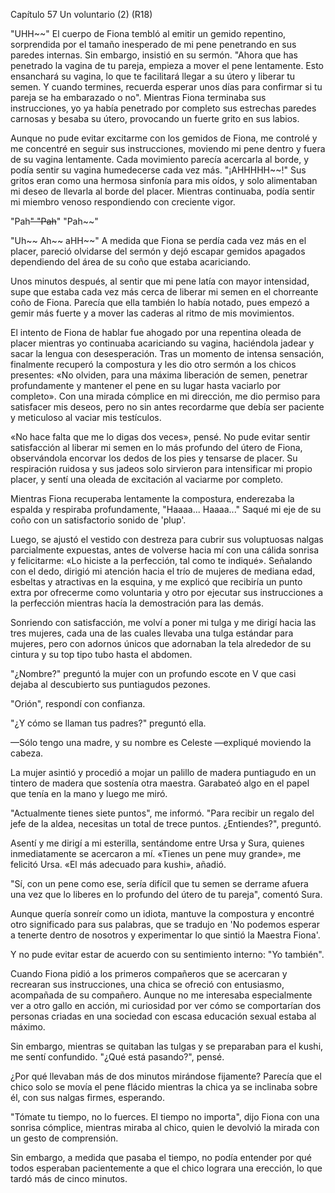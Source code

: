 
Capítulo 57 Un voluntario (2) (R18)

"UHH~~" El cuerpo de Fiona tembló al emitir un gemido repentino, sorprendida por el tamaño inesperado de mi pene penetrando en sus paredes internas. Sin embargo, insistió en su sermón. "Ahora que has penetrado la vagina de tu pareja, empieza a mover el pene lentamente. Esto ensanchará su vagina, lo que te facilitará llegar a su útero y liberar tu semen. Y cuando termines, recuerda esperar unos días para confirmar si tu pareja se ha embarazado o no". Mientras Fiona terminaba sus instrucciones, yo ya había penetrado por completo sus estrechas paredes carnosas y besaba su útero, provocando un fuerte grito en sus labios.

Aunque no pude evitar excitarme con los gemidos de Fiona, me controlé y me concentré en seguir sus instrucciones, moviendo mi pene dentro y fuera de su vagina lentamente. Cada movimiento parecía acercarla al borde, y podía sentir su vagina humedecerse cada vez más. "¡AHHHHH~~!" Sus gritos eran como una hermosa sinfonía para mis oídos, y solo alimentaban mi deseo de llevarla al borde del placer. Mientras continuaba, podía sentir mi miembro venoso respondiendo con creciente vigor.

"Pah~~" "Pah~~" "Pah~~"

"Uh~~ Ah~~ aHH~~" A medida que Fiona se perdía cada vez más en el placer, pareció olvidarse del sermón y dejó escapar gemidos apagados dependiendo del área de su coño que estaba acariciando.

Unos minutos después, al sentir que mi pene latía con mayor intensidad, supe que estaba cada vez más cerca de liberar mi semen en el chorreante coño de Fiona. Parecía que ella también lo había notado, pues empezó a gemir más fuerte y a mover las caderas al ritmo de mis movimientos.

El intento de Fiona de hablar fue ahogado por una repentina oleada de placer mientras yo continuaba acariciando su vagina, haciéndola jadear y sacar la lengua con desesperación. Tras un momento de intensa sensación, finalmente recuperó la compostura y les dio otro sermón a los chicos presentes: «No olviden, para una máxima liberación de semen, penetrar profundamente y mantener el pene en su lugar hasta vaciarlo por completo». Con una mirada cómplice en mi dirección, me dio permiso para satisfacer mis deseos, pero no sin antes recordarme que debía ser paciente y meticuloso al vaciar mis testículos.

«No hace falta que me lo digas dos veces», pensé. No pude evitar sentir satisfacción al liberar mi semen en lo más profundo del útero de Fiona, observándola encorvar los dedos de los pies y tensarse de placer. Su respiración ruidosa y sus jadeos solo sirvieron para intensificar mi propio placer, y sentí una oleada de excitación al vaciarme por completo.

Mientras Fiona recuperaba lentamente la compostura, enderezaba la espalda y respiraba profundamente, "Haaaa... Haaaa..." Saqué mi eje de su coño con un satisfactorio sonido de 'plup'.

Luego, se ajustó el vestido con destreza para cubrir sus voluptuosas nalgas parcialmente expuestas, antes de volverse hacia mí con una cálida sonrisa y felicitarme: «Lo hiciste a la perfección, tal como te indiqué». Señalando con el dedo, dirigió mi atención hacia el trío de mujeres de mediana edad, esbeltas y atractivas en la esquina, y me explicó que recibiría un punto extra por ofrecerme como voluntaria y otro por ejecutar sus instrucciones a la perfección mientras hacía la demostración para las demás.

Sonriendo con satisfacción, me volví a poner mi tulga y me dirigí hacia las tres mujeres, cada una de las cuales llevaba una tulga estándar para mujeres, pero con adornos únicos que adornaban la tela alrededor de su cintura y su top tipo tubo hasta el abdomen.

"¿Nombre?" preguntó la mujer con un profundo escote en V que casi dejaba al descubierto sus puntiagudos pezones.

"Orión", respondí con confianza.

"¿Y cómo se llaman tus padres?" preguntó ella.

—Sólo tengo una madre, y su nombre es Celeste —expliqué moviendo la cabeza.

La mujer asintió y procedió a mojar un palillo de madera puntiagudo en un tintero de madera que sostenía otra maestra. Garabateó algo en el papel que tenía en la mano y luego me miró.

"Actualmente tienes siete puntos", me informó. "Para recibir un regalo del jefe de la aldea, necesitas un total de trece puntos. ¿Entiendes?", preguntó.

Asentí y me dirigí a mi esterilla, sentándome entre Ursa y Sura, quienes inmediatamente se acercaron a mí. «Tienes un pene muy grande», me felicitó Ursa. «El más adecuado para kushi», añadió.

"Sí, con un pene como ese, sería difícil que tu semen se derrame afuera una vez que lo liberes en lo profundo del útero de tu pareja", comentó Sura.

Aunque quería sonreír como un idiota, mantuve la compostura y encontré otro significado para sus palabras, que se tradujo en 'No podemos esperar a tenerte dentro de nosotros y experimentar lo que sintió la Maestra Fiona'.

Y no pude evitar estar de acuerdo con su sentimiento interno: "Yo también".

Cuando Fiona pidió a los primeros compañeros que se acercaran y recrearan sus instrucciones, una chica se ofreció con entusiasmo, acompañada de su compañero. Aunque no me interesaba especialmente ver a otro gallo en acción, mi curiosidad por ver cómo se comportarían dos personas criadas en una sociedad con escasa educación sexual estaba al máximo.

Sin embargo, mientras se quitaban las tulgas y se preparaban para el kushi, me sentí confundido. "¿Qué está pasando?", pensé.

¿Por qué llevaban más de dos minutos mirándose fijamente? Parecía que el chico solo se movía el pene flácido mientras la chica ya se inclinaba sobre él, con sus nalgas firmes, esperando.

"Tómate tu tiempo, no lo fuerces. El tiempo no importa", dijo Fiona con una sonrisa cómplice, mientras miraba al chico, quien le devolvió la mirada con un gesto de comprensión.

Sin embargo, a medida que pasaba el tiempo, no podía entender por qué todos esperaban pacientemente a que el chico lograra una erección, lo que tardó más de cinco minutos.